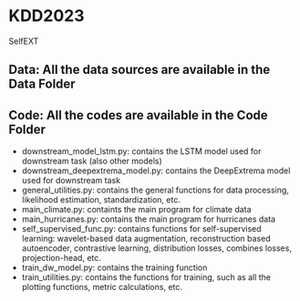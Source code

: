 # KDD2023

SelfEXT

## Data: All the data sources are available in the Data Folder

## Code: All the codes are available in the Code Folder

* downstream_model_lstm.py: contains the LSTM model used for downstream task (also other models)
* downstream_deepextrema_model.py: contains the DeepExtrema model used for downstream task
* general_utilities.py: contains the general functions for data processing, likelihood estimation, standardization, etc. 
* main_climate.py: containts the main program for climate data
* main_hurricanes.py: contains the main program for hurricanes data
* self_supervised_func.py: contains functions for self-supervised learning: wavelet-based data augmentation, reconstruction based autoencoder, contrastive learning, distribution losses, combines losses, projection-head, etc.  
* train_dw_model.py: contains the training function 
* train_utilities.py: contains the functions for training, such as all the plotting functions, metric calculations, etc.  

